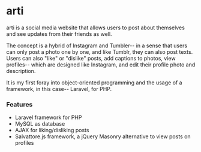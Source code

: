 # arti
arti is a social media website that allows users to post about themselves and see updates from their friends as well.

The concept is a hybrid of Instagram and Tumbler-- in a sense that users can only post a photo one by one, and like Tumblr, they can also post texts. Users can also "like" or "dislike" posts, add captions to photos, view profiles-- which are designed like Instagram, and edit their profile photo and description.

It is my first foray into object-oriented programming and the usage of a framework, in this case-- Laravel, for PHP.

<h3>Features</h3>
<ul>
<li>Laravel framework for PHP</li>
<li>MySQL as database</li>
<li>AJAX for liking/disliking posts</li>
<li>Salvattore.js framework, a jQuery Masonry alternative to view posts on profiles</li>
